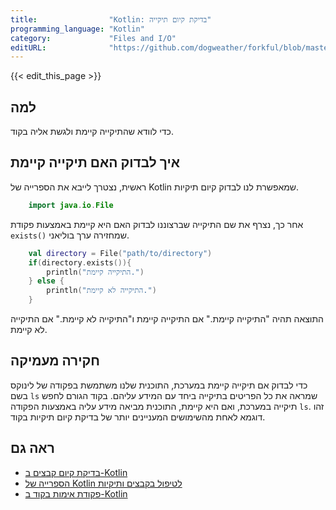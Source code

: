 ```yaml
---
title:                "Kotlin: בדיקת קיום תיקייה"
programming_language: "Kotlin"
category:             "Files and I/O"
editURL:              "https://github.com/dogweather/forkful/blob/master/content/he/kotlin/checking-if-a-directory-exists.md"
---
```


{{< edit_this_page >}}

## למה
כדי לוודא שהתיקייה קיימת ולגשת אליה בקוד.

## איך לבדוק האם תיקייה קיימת
ראשית, נצטרך לייבא את הספרייה של Kotlin שמאפשרת לנו לבדוק קיום תיקיות.
```Kotlin
    import java.io.File
```
אחר כך, נצרף את שם התיקייה שברצוננו לבדוק האם היא קיימת באמצעות פקודת `exists()` שמחזירה ערך בוליאני.
```Kotlin
    val directory = File("path/to/directory")
    if(directory.exists()){
        println("התיקייה קיימת.")
    } else {
        println("התיקייה לא קיימת.")
    }
```
התוצאה תהיה "התיקייה קיימת." אם התיקייה קיימת ו"התיקייה לא קיימת." אם התיקייה לא קיימת.

## חקירה מעמיקה
כדי לבדוק אם תיקייה קיימת במערכת, התוכנית שלנו משתמשת בפקודה של לינוקס בשם `ls` שמראה את כל הפריטים בתיקייה ביחד עם המידע עליהם.
בקוד הגורם לחפש תיקייה במערכת, ואם היא קיימת, התוכנית מביאה מידע עליה באמצעות הפקודה `ls`.
זהו דוגמא לאחת מהשימושים המעניינים יותר של בדיקת קיום תיקיות בקוד.

## ראה גם
- [בדיקת קיום קבצים ב-Kotlin](https://www.geeksforgeeks.org/kotlin-check-if-file-exists/)
- [הספרייה של Kotlin לטיפול בקבצים ותיקיות](https://kotlinlang.org/api/latest/jvm/stdlib/kotlin.io/)
- [פקודת אימות בקוד ב-Kotlin](https://kotlinlang.org/docs/reference/coding-conventions.html#layout-and-formatting)